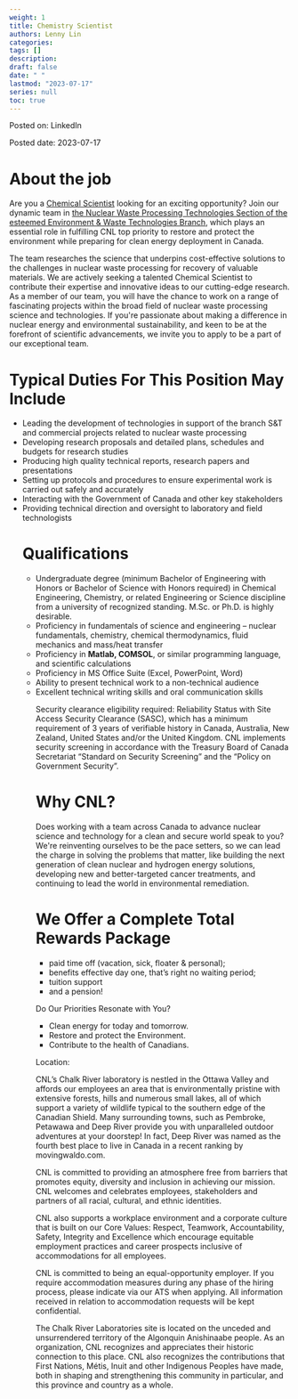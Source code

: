 ```yaml
---
weight: 1
title: Chemistry Scientist
authors: Lenny Lin
categories: 
tags: []
description: 
draft: false
date: " "
lastmod: "2023-07-17"
series: null
toc: true
---
```



Posted on: LinkedIn

Posted date: 2023-07-17



<h1>About the job</h1>
Are you a <u class = "red">Chemical Scientist</u> looking for an exciting opportunity? Join our dynamic team in <u class = "red">the Nuclear Waste Processing Technologies Section of the esteemed Environment & Waste Technologies Branch</u>, which plays an essential role in fulfilling CNL top priority to restore and protect the environment while preparing for clean energy deployment in Canada.

The team researches the science that underpins cost-effective solutions to the challenges in nuclear waste processing for recovery of valuable materials. We are actively seeking a talented Chemical Scientist to contribute their expertise and innovative ideas to our cutting-edge research. As a member of our team, you will have the chance to work on a range of fascinating projects within the broad field of nuclear waste processing science and technologies. If you're passionate about making a difference in nuclear energy and environmental sustainability, and keen to be at the forefront of scientific advancements, we invite you to apply to be a part of our exceptional team.


<h1>Typical Duties For This Position May Include</h1>

<ul>
     <li>Leading the development of technologies in support of the branch S&T and commercial projects related to nuclear waste processing</li>
     <li>Developing research proposals and detailed plans, schedules and budgets for research studies</li>
     <li>Producing high quality technical reports, research papers and presentations</li>
     <li>Setting up protocols and procedures to ensure experimental work is carried out safely and accurately</li>
     <li>Interacting with the Government of Canada and other key stakeholders</li>
     <li>Providing technical direction and oversight to laboratory and field technologists</li>


<h1>Qualifications</h1>

<ul>
     <li>Undergraduate degree (minimum Bachelor of Engineering with Honors or Bachelor of Science with Honors required) in Chemical Engineering, Chemistry, or related Engineering or Science discipline from a university of recognized standing. M.Sc. or Ph.D. is highly desirable.</li>
     <li>Proficiency in fundamentals of science and engineering – nuclear fundamentals, chemistry, chemical thermodynamics, fluid mechanics and mass/heat transfer</li>
     <li>Proficiency in <b>Matlab, COMSOL</b>, or similar programming language, and scientific calculations</li>
     <li>Proficiency in MS Office Suite (Excel, PowerPoint, Word)</li>
     <li>Ability to present technical work to a non-technical audience</li>
     <li>Excellent technical writing skills and oral communication skills</li>


Security clearance eligibility required: Reliability Status with Site Access Security Clearance (SASC), which has a minimum requirement of 3 years of verifiable history in Canada, Australia, New Zealand, United States and/or the United Kingdom. CNL implements security screening in accordance with the Treasury Board of Canada Secretariat “Standard on Security Screening” and the “Policy on Government Security”.


<h1>Why CNL?</h1>


Does working with a team across Canada to advance nuclear science and technology for a clean and secure world speak to you? We're reinventing ourselves to be the pace setters, so we can lead the charge in solving the problems that matter, like building the next generation of clean nuclear and hydrogen energy solutions, developing new and better-targeted cancer treatments, and continuing to lead the world in environmental remediation.


<h1>We Offer a Complete Total Rewards Package</h1>

<ul>
     <li>paid time off (vacation, sick, floater & personal);</li>
     <li>benefits effective day one, that’s right no waiting period;</li>
     <li>tuition support</li>
     <li>and a pension!</li>
</ul>

Do Our Priorities Resonate with You?

<ul>
     <li>Clean energy for today and tomorrow.</li>
     <li>Restore and protect the Environment.</li>
     <li>Contribute to the health of Canadians.</li>
</ul>

Location: 


CNL’s Chalk River laboratory is nestled in the Ottawa Valley and affords our employees an area that is environmentally pristine with extensive forests, hills and numerous small lakes, all of which support a variety of wildlife typical to the southern edge of the Canadian Shield. Many surrounding towns, such as Pembroke, Petawawa and Deep River provide you with unparalleled outdoor adventures at your doorstep! In fact, Deep River was named as the fourth best place to live in Canada in a recent ranking by movingwaldo.com.

CNL is committed to providing an atmosphere free from barriers that promotes equity, diversity and inclusion in achieving our mission. CNL welcomes and celebrates employees, stakeholders and partners of all racial, cultural, and ethnic identities.

CNL also supports a workplace environment and a corporate culture that is built on our Core Values: Respect, Teamwork, Accountability, Safety, Integrity and Excellence which encourage equitable employment practices and career prospects inclusive of accommodations for all employees.

CNL is committed to being an equal-opportunity employer. If you require accommodation measures during any phase of the hiring process, please indicate via our ATS when applying. All information received in relation to accommodation requests will be kept confidential.

The Chalk River Laboratories site is located on the unceded and unsurrendered territory of the Algonquin Anishinaabe people. As an organization, CNL recognizes and appreciates their historic connection to this place. CNL also recognizes the contributions that First Nations, Métis, Inuit and other Indigenous Peoples have made, both in shaping and strengthening this community in particular, and this province and country as a whole. 